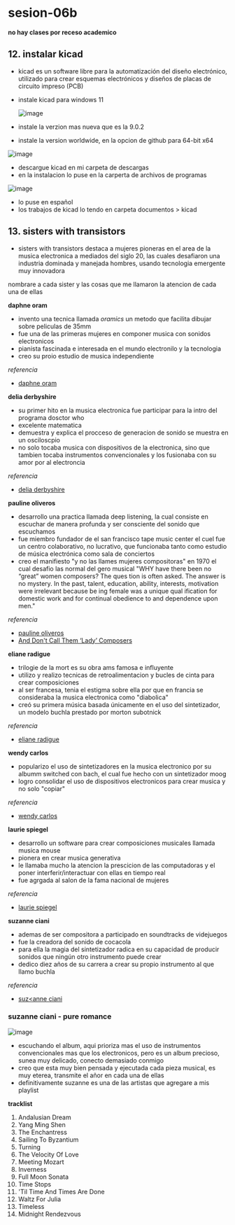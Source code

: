 # sesion-06b

__no hay clases por receso academico__

## 12. instalar kicad

- kicad es un software libre para la automatización del diseño electrónico, utilizado para crear esquemas electrónicos y diseños de placas de circuito impreso (PCB)
- instale kicad para windows 11

  ![image](https://github.com/user-attachments/assets/aa2e7b36-6641-4092-a8e9-89792f1b1030)

- instale la verzion mas nueva que es la 9.0.2
- instale la version worldwide, en la opcion de github para 64-bit x64

![image](https://github.com/user-attachments/assets/06787bd4-3113-4583-8d61-81072f5df58f)

-  descargue kicad en mi carpeta de descargas
- en la instalacion lo puse en la carperta de archivos de programas

![image](https://github.com/user-attachments/assets/01ada013-aec3-4c2e-82e5-8af89592b169)

- lo puse en español
- los trabajos de kicad lo tendo en carpeta documentos > kicad

## 13. sisters with transistors

- sisters with transistors destaca a mujeres pioneras en el area de la musica electronica a mediados del siglo 20, las cuales desafiaron una industria dominada y manejada hombres, usando tecnologia emergente muy innovadora

nombrare a cada sister y las cosas que me llamaron la atencion de cada una de ellas

__daphne oram__
- invento una tecnica llamada _oramics_ un metodo que facilita dibujar sobre peliculas de 35mm
- fue una de las primeras mujeres en componer musica con sonidos electronicos
- pianista fascinada e interesada en el mundo electronilo y la tecnologia
- creo su proio estudio de musica independiente

_referencia_
- [daphne oram](https://es.wikipedia.org/wiki/Daphne_Oram)

__delia derbyshire__
- su primer hito en la musica electronica fue participar para la intro del programa dosctor who
- excelente matematica
- demuestra y explica el procceso de generacion de sonido se muestra en un osciloscpio
- no solo tocaba musica con dispositivos de la electronica, sino que tambien tocaba instrumentos convencionales y los fusionaba con su amor por al electroncia

_referencia_
- [delia derbyshire](https://en-m-wikipedia-org.translate.goog/wiki/Delia_Derbyshire?_x_tr_sl=en&_x_tr_tl=es&_x_tr_hl=es&_x_tr_pto=tc)

__pauline oliveros__
- desarrollo una practica llamada deep listening, la cual consiste en escuchar de manera profunda y ser consciente del sonido que escuchamos
- fue miembro fundador de el san francisco tape music center el cuel fue un centro colaborativo, no lucrativo, que funcionaba tanto como estudio de música electrónica como sala de conciertos
- creo el manifiesto "y no las llames mujeres compositoras" en 1970 el cual desafio las normal del gero musical
"WHY have there been no “great” women composers? The ques tion is often asked. The answer is no mystery. In the past, talent, education, ability, interests, motivation were irrelevant because be ing female was a unique qual ification for domestic work and for continual obedience to and dependence upon men."

_referencia_
- [pauline oliveros](https://es.wikipedia.org/wiki/Pauline_Oliveros)
- [And Don't Call Them ‘Lady’ Composers](https://www.nytimes.com/1970/09/13/archives/and-dont-call-them-lady-composers-and-dont-call-them-lady-composers.html)

__eliane radigue__
- trilogie de la mort es su obra ams famosa e influyente
- utilizo y realizo tecnicas de retroalimentacion y bucles de cinta para crear composiciones
- al ser francesa, tenia el estigma sobre ella por que en francia se consideraba la musica electronica como "diabolica"
- creó su primera música basada únicamente en el uso del sintetizador, un modelo buchla prestado por morton subotnick

_referencia_
- [eliane radigue](https://es.wikipedia.org/wiki/Éliane_Radigue)

__wendy carlos__
- popularizo el uso de sintetizadores en la musica electronico por su albumm switched con bach, el cual fue hecho con un sintetizador moog
- logro consolidar el uso de dispositivos electronicos para crear musica y no solo "copiar"

_referencia_
- [wendy carlos](https://es.wikipedia.org/wiki/Wendy_Carlos)

__laurie spiegel__
- desarrollo un software para crear composiciones musicales llamada musica mouse
- pionera en crear musica generativa
- le llamaba mucho la atencion la prescicion de las computadoras y el poner interferir/interactuar con ellas en tiempo real
- fue agrgada al salon de la fama nacional de mujeres

_referencia_
- [laurie spiegel](https://es.wikipedia.org/wiki/Laurie_Spiegel)

__suzanne ciani__
- ademas de ser compositora a participado en soundtracks de videjuegos
- fue la creadora del sonido de cocacola
- para ella la magia del sintetizador radica en su capacidad de producir sonidos que ningún otro instrumento puede crear
- dedico diez años de su carrera a crear su propio instrumento al que llamo buchla

_referencia_
- [suz<anne ciani](https://es.wikipedia.org/wiki/Suzanne_Ciani)

### suzanne ciani - pure romance

![image](https://github.com/user-attachments/assets/53863158-ab5f-43be-bec4-a5b209fae41e)

- escuchando el album, aqui prioriza mas el uso de instrumentos convencionales mas que los electronicos, pero es un album precioso, sunea muy delicado, conecto demasiado conmigo
- creo que esta muy bien pensada y ejecutada cada pieza musical, es muy eterea, transmite el añor en cada una de ellas
- definitivamente suzanne es una de las artistas que agregare a mis playlist

__tracklist__
1. 	Andalusian Dream
2.	Yang Ming Shen
3.	The Enchantress
4.	Sailing To Byzantium
5.	Turning
6.	The Velocity Of Love
7.	Meeting Mozart
8.	Inverness
9.	Full Moon Sonata
10.	Time Stops
11.	'Til Time And Times Are Done
12.	Waltz For Julia
13.	Timeless
14.	Midnight Rendezvous
